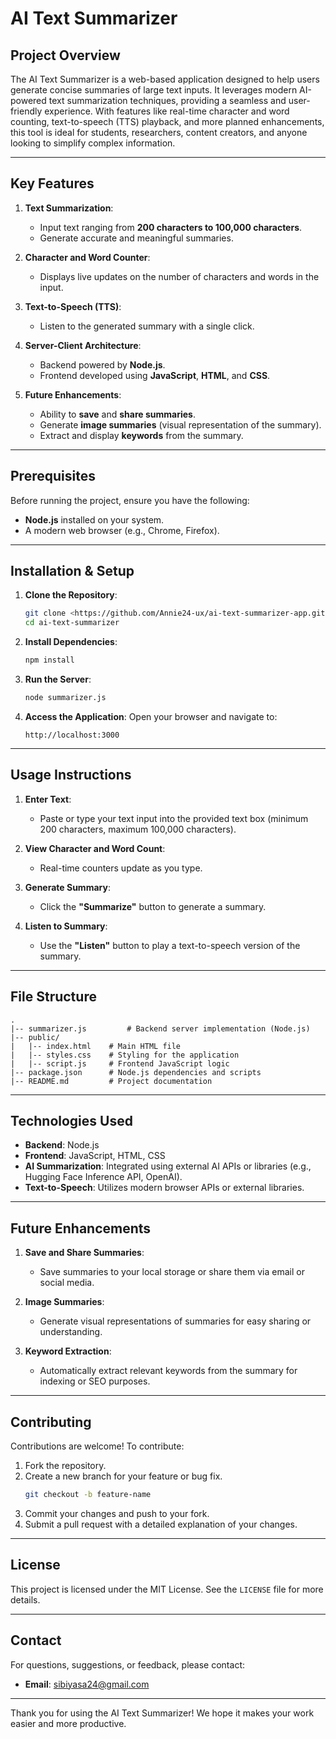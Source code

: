 # AI Text Summarizer

## Project Overview
The AI Text Summarizer is a web-based application designed to help users generate concise summaries of large text inputs. It leverages modern AI-powered text summarization techniques, providing a seamless and user-friendly experience. With features like real-time character and word counting, text-to-speech (TTS) playback, and more planned enhancements, this tool is ideal for students, researchers, content creators, and anyone looking to simplify complex information.

---

## Key Features

1. **Text Summarization**:
   - Input text ranging from **200 characters to 100,000 characters**.
   - Generate accurate and meaningful summaries.

2. **Character and Word Counter**:
   - Displays live updates on the number of characters and words in the input.

3. **Text-to-Speech (TTS)**:
   - Listen to the generated summary with a single click.

4. **Server-Client Architecture**:
   - Backend powered by **Node.js**.
   - Frontend developed using **JavaScript**, **HTML**, and **CSS**.

5. **Future Enhancements**:
   - Ability to **save** and **share summaries**.
   - Generate **image summaries** (visual representation of the summary).
   - Extract and display **keywords** from the summary.

---

## Prerequisites

Before running the project, ensure you have the following:

- **Node.js** installed on your system.
- A modern web browser (e.g., Chrome, Firefox).

---

## Installation & Setup

1. **Clone the Repository**:
   ```bash
   git clone <https://github.com/Annie24-ux/ai-text-summarizer-app.git>
   cd ai-text-summarizer
   ```

2. **Install Dependencies**:
   ```bash
   npm install
   ```

3. **Run the Server**:
   ```bash
   node summarizer.js
   ```

4. **Access the Application**:
   Open your browser and navigate to:
   ```
   http://localhost:3000
   ```

---

## Usage Instructions

1. **Enter Text**:
   - Paste or type your text input into the provided text box (minimum 200 characters, maximum 100,000 characters).

2. **View Character and Word Count**:
   - Real-time counters update as you type.

3. **Generate Summary**:
   - Click the **"Summarize"** button to generate a summary.

4. **Listen to Summary**:
   - Use the **"Listen"** button to play a text-to-speech version of the summary.

---

## File Structure

```
.
|-- summarizer.js         # Backend server implementation (Node.js)
|-- public/
|   |-- index.html    # Main HTML file
|   |-- styles.css    # Styling for the application
|   |-- script.js     # Frontend JavaScript logic
|-- package.json      # Node.js dependencies and scripts
|-- README.md         # Project documentation
```

---

## Technologies Used

- **Backend**: Node.js
- **Frontend**: JavaScript, HTML, CSS
- **AI Summarization**: Integrated using external AI APIs or libraries (e.g., Hugging Face Inference API, OpenAI).
- **Text-to-Speech**: Utilizes modern browser APIs or external libraries.

---

## Future Enhancements

1. **Save and Share Summaries**:
   - Save summaries to your local storage or share them via email or social media.

2. **Image Summaries**:
   - Generate visual representations of summaries for easy sharing or understanding.

3. **Keyword Extraction**:
   - Automatically extract relevant keywords from the summary for indexing or SEO purposes.

---

## Contributing

Contributions are welcome! To contribute:

1. Fork the repository.
2. Create a new branch for your feature or bug fix.
   ```bash
   git checkout -b feature-name
   ```
3. Commit your changes and push to your fork.
4. Submit a pull request with a detailed explanation of your changes.

---

## License

This project is licensed under the MIT License. See the `LICENSE` file for more details.

---

## Contact

For questions, suggestions, or feedback, please contact:

- **Email**: sibiyasa24@gmail.com


---

Thank you for using the AI Text Summarizer! We hope it makes your work easier and more productive.

